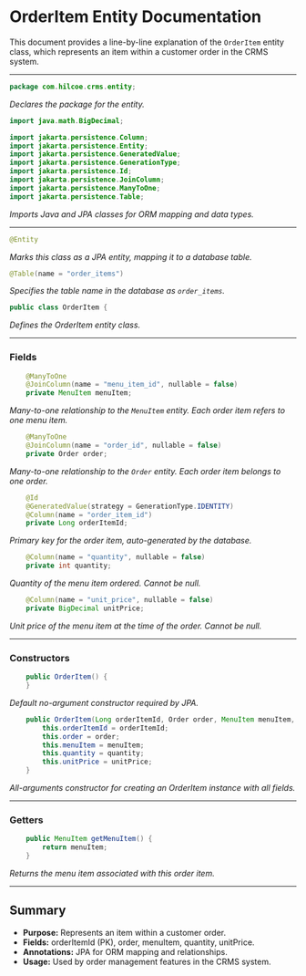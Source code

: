 # OrderItem Entity Documentation

This document provides a line-by-line explanation of the `OrderItem` entity class, which represents an item within a customer order in the CRMS system.

---

```java
package com.hilcoe.crms.entity;
```
*Declares the package for the entity.*

```java
import java.math.BigDecimal;

import jakarta.persistence.Column;
import jakarta.persistence.Entity;
import jakarta.persistence.GeneratedValue;
import jakarta.persistence.GenerationType;
import jakarta.persistence.Id;
import jakarta.persistence.JoinColumn;
import jakarta.persistence.ManyToOne;
import jakarta.persistence.Table;
```
*Imports Java and JPA classes for ORM mapping and data types.*

---

```java
@Entity
```
*Marks this class as a JPA entity, mapping it to a database table.*

```java
@Table(name = "order_items")
```
*Specifies the table name in the database as `order_items`.*

```java
public class OrderItem {
```
*Defines the OrderItem entity class.*

---

### Fields

```java
    @ManyToOne
    @JoinColumn(name = "menu_item_id", nullable = false)
    private MenuItem menuItem;
```
*Many-to-one relationship to the `MenuItem` entity. Each order item refers to one menu item.*

```java
    @ManyToOne
    @JoinColumn(name = "order_id", nullable = false)
    private Order order;
```
*Many-to-one relationship to the `Order` entity. Each order item belongs to one order.*

```java
    @Id
    @GeneratedValue(strategy = GenerationType.IDENTITY)
    @Column(name = "order_item_id")
    private Long orderItemId;
```
*Primary key for the order item, auto-generated by the database.*

```java
    @Column(name = "quantity", nullable = false)
    private int quantity;
```
*Quantity of the menu item ordered. Cannot be null.*

```java
    @Column(name = "unit_price", nullable = false)
    private BigDecimal unitPrice;
```
*Unit price of the menu item at the time of the order. Cannot be null.*

---

### Constructors

```java
    public OrderItem() {
    }
```
*Default no-argument constructor required by JPA.*

```java
    public OrderItem(Long orderItemId, Order order, MenuItem menuItem, int quantity, java.math.BigDecimal unitPrice) {
        this.orderItemId = orderItemId;
        this.order = order;
        this.menuItem = menuItem;
        this.quantity = quantity;
        this.unitPrice = unitPrice;
    }
```
*All-arguments constructor for creating an OrderItem instance with all fields.*

---

### Getters

```java
    public MenuItem getMenuItem() {
        return menuItem;
    }
```
*Returns the menu item associated with this order item.*

---

## Summary
- **Purpose:** Represents an item within a customer order.
- **Fields:** orderItemId (PK), order, menuItem, quantity, unitPrice.
- **Annotations:** JPA for ORM mapping and relationships.
- **Usage:** Used by order management features in the CRMS system.
